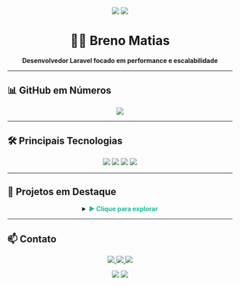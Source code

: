 <p align="center">
  <img src="https://img.shields.io/badge/Laravel_Developer-1ABC9C?style=for-the-badge&logo=laravel&logoColor=000000" />
  <img src="https://img.shields.io/badge/Experience-2.5_years-1ABC9C?style=for-the-badge&logo=clock&logoColor=000000" />
</p>

<h1 align="center">👨‍💻 Breno Matias</h1>
<p align="center"><b>Desenvolvedor Laravel focado em performance e escalabilidade</b></p>

---

## 📊 GitHub em Números
<div align="center">
  <img src="https://github-profile-summary-cards.vercel.app/api/cards/profile-details?username=brenomatia&theme=github_dark" />
</div>

---

## 🛠 Principais Tecnologias
<div align="center">
  <img src="https://img.shields.io/badge/Laravel-1ABC9C?style=for-the-badge&logo=laravel&logoColor=000000" />
  <img src="https://img.shields.io/badge/PHP-1ABC9C?style=for-the-badge&logo=php&logoColor=000000" />
  <img src="https://img.shields.io/badge/MySQL-1ABC9C?style=for-the-badge&logo=mysql&logoColor=000000" />
  <img src="https://img.shields.io/badge/JavaScript-1ABC9C?style=for-the-badge&logo=javascript&logoColor=000000" />
</div>

---

## 🚀 Projetos em Destaque
<details>
  <summary align="center"><strong style="color:#1ABC9C">▶️ Clique para explorar</strong></summary>

| Projeto                                                       | Tecnologias         | Descrição                                     |
| ------------------------------------------------------------- | ------------------- | --------------------------------------------- |
| [Sistema de Doações](https://github.com/brenomatia/sistema-doacao-laravel) | Laravel, PHP         | Plataforma de doações com dashboard moderno.  |
| [Ordem de Serviço](https://github.com/brenomatia/projeto-ordem-servico)   | Node.js, JavaScript | Gestão de ordens com painel completo.         |

</details>

---

## 📫 Contato
<p align="center">
  <a href="https://avisazap.com.br">
    <img src="https://img.shields.io/badge/🌐-avisazap.com.br-1ABC9C?style=flat-square&logo=google-chrome&logoColor=000000" />
  </a>
  <a href="https://www.linkedin.com/in/breno-mendonça-matias">
    <img src="https://img.shields.io/badge/🔗-LinkedIn-1ABC9C?style=flat-square&logo=linkedin&logoColor=000000" />
  </a>
  <a href="mailto:brenomendoncamatias@gmail.com">
    <img src="https://img.shields.io/badge/✉️-Email-1ABC9C?style=flat-square&logo=gmail&logoColor=000000" />
  </a>
</p>

<p align="center">
  <img src="https://img.shields.io/github/followers/brenomatia?label=Seguidores&style=flat-square&color=1ABC9C&logo=github&logoColor=000000" />
  <img src="https://komarev.com/ghpvc/?username=brenomatia&style=flat-square&color=1ABC9C" />
</p>
